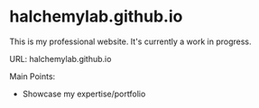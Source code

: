 # halchemylab.github.io

This is my professional website.
It's currently a work in progress.

URL: halchemylab.github.io

Main Points:
- Showcase my expertise/portfolio